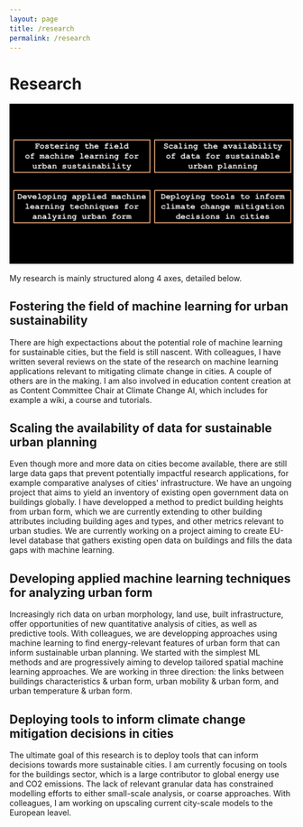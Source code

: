 ```yaml
---
layout: page
title: /research
permalink: /research
---
```


# Research

<img src="imgs/boxes.png" alt="image" width="600"/>

My research is mainly structured along 4 axes, detailed below. 

## Fostering the field of machine learning for urban sustainability

There are high expectactions about the potential role of machine learning for sustainable cities, but the field is still nascent. With colleagues, I have written several reviews on the state of the research on machine learning applications relevant to mitigating climate change in cities. A couple of others are in the making. I am also involved in education content creation at as Content Committee Chair at Climate Change AI, which includes for example a wiki, a course and tutorials. 


## Scaling the availability of data for sustainable urban planning 

Even though more and more data on cities become available, there are still large data gaps that prevent potentially impactful research applications, for example comparative analyses of cities' infrastructure. We have an ungoing project that aims to yield an inventory of existing open government data on buildings globally. I have developped a method to predict building heights from urban form, which we are currently extending to other building attributes including building ages and types, and other metrics relevant to urban studies. We are currently working on a project aiming to create EU-level database that gathers existing open data on buildings and fills the data gaps with machine learning.


## Developing applied machine learning techniques for analyzing urban form

Increasingly rich data on urban morphology, land use, built infrastructure, offer opportunities of new quantitative analysis of cities, as well as predictive tools. With colleagues, we are developping approaches using machine learning to find energy-relevant features of urban form that can inform sustainable urban planning. We started with the simplest ML methods and are progressively aiming to develop tailored spatial machine learning approaches. We are working in three direction: the links between buildings characteristics & urban form, urban mobility & urban form, and urban temperature & urban form.   


## Deploying tools to inform climate change mitigation decisions in cities

The ultimate goal of this research is to deploy tools that can inform decisions towards more sustainable cities. I am currently focusing on tools for the buildings sector, which is a large contributor to global energy use and CO2 emissions. The lack of relevant granular data has constrained modelling efforts to either small-scale analysis, or coarse approaches. With colleagues, I am working on upscaling current city-scale models to the European leavel.  




